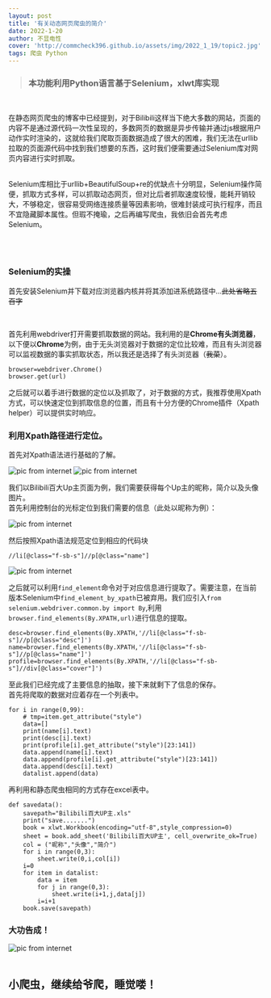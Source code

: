 ```yaml
---
layout: post
title: '有关动态网页爬虫的简介'
date: 2022-1-20
author: 不显电性
cover: 'http://commcheck396.github.io/assets/img/2022_1_19/topic2.jpg'
tags: 爬虫 Python
---
```



> ### 本功能利用Python语言基于Selenium，xlwt库实现

<br/>

在静态网页爬虫的博客中已经提到，对于Bilibili这样当下绝大多数的网站，页面的内容不是通过源代码一次性呈现的，多数网页的数据是异步传输并通过js根据用户动作实时渲染的，这就给我们爬取页面数据造成了很大的困难，我们无法在urllib拉取的页面源代码中找到我们想要的东西，这时我们便需要通过Selenium库对网页内容进行实时抓取。

<br/>
<!--可以看出，对于网页爬取此种方法仅需要利用Selenium一种库-->
Selenium库相比于urllib+BeautifulSoup+re的优缺点十分明显，Selenium操作简便，抓取方式多样，可以抓取动态网页，但对比后者抓取速度较慢，能耗开销较大，不够稳定，很容易受网络连接质量等因素影响，很难封装成可执行程序，而且不宜隐藏脚本属性。但瑕不掩瑜，之后再编写爬虫，我依旧会首先考虑Selenium。
<!--针对我coding过程中对这两种爬取方法的理解，-->

<br/><br/>
### Selenium的实操
首先安装Selenium并下载对应浏览器内核并将其添加进系统路径中...~~此处省略五百字~~

<br/>

首先利用webdriver打开需要抓取数据的网站。我利用的是**Chrome有头浏览器**，以下便以**Chrome**为例，由于无头浏览器对于数据的定位比较难，而且有头浏览器可以监视数据的事实抓取状态，所以我还是选择了有头浏览器（~~我菜~~）。
```
browser=webdriver.Chrome()
browser.get(url)
```
之后就可以着手进行数据的定位以及抓取了，对于数据的方式，我推荐使用Xpath方式，可以快速定位到抓取信息的位置，而且有十分方便的Chrome插件（Xpath helper）可以提供实时响应。
### 利用Xpath路径进行定位。  
首先对Xpath语法进行基础的了解。

![pic from internet](http://commcheck396.github.io/assets/img/2022_1_19/pic7.png)
![pic from internet](http://commcheck396.github.io/assets/img/2022_1_19/pic9.png)

我们以Bilibili百大Up主页面为例，我们需要获得每个Up主的昵称，简介以及头像图片。  
首先利用控制台的光标定位到我们需要的信息（此处以昵称为例）：

![pic from internet](http://commcheck396.github.io/assets/img/2022_1_19/pic6.png)

然后按照Xpath语法规范定位到相应的代码块<br/>

`//li[@class="f-sb-s"]//p[@class="name"]`

![pic from internet](http://commcheck396.github.io/assets/img/2022_1_19/pic5.png)

之后就可以利用`find_element`命令对于对应信息进行提取了。需要注意，在当前版本Selenium中`find_element_by_xpath`已被弃用。我们应引入`from selenium.webdriver.common.by import By`,利用`browser.find_elements(By.XPATH,url)`进行信息的提取。<br/>
```
desc=browser.find_elements(By.XPATH,'//li[@class="f-sb-s"]//p[@class="desc"]')
name=browser.find_elements(By.XPATH,'//li[@class="f-sb-s"]//p[@class="name"]')
profile=browser.find_elements(By.XPATH,'//li[@class="f-sb-s"]//div[@class="cover"]')
```
至此我们已经完成了主要信息的抽取，接下来就剩下了信息的保存。
<br/>
首先将爬取的数据对应着存在一个列表中。
```
for i in range(0,99):
    # tmp=item.get_attribute("style")
    data=[]
    print(name[i].text)
    print(desc[i].text)
    print(profile[i].get_attribute("style")[23:141])
    data.append(name[i].text)
    data.append(profile[i].get_attribute("style")[23:141])
    data.append(desc[i].text)
    datalist.append(data)
```

再利用和静态爬虫相同的方式存在excel表中。   
```
def savedata():
    savepath="Bilibili百大UP主.xls"
    print("save.......")
    book = xlwt.Workbook(encoding="utf-8",style_compression=0)
    sheet = book.add_sheet('Bilibili百大UP主', cell_overwrite_ok=True)
    col = ("昵称","头像","简介")
    for i in range(0,3):
        sheet.write(0,i,col[i])  
    i=0
    for item in datalist:
        data = item
        for j in range(0,3):
            sheet.write(i+1,j,data[j]) 
        i=i+1 
    book.save(savepath) 
```

### 大功告成！

![pic from internet](http://commcheck396.github.io/assets/img/2022_1_19/pic8.png)
<br/>
<br/>
## 小爬虫，继续给爷爬，睡觉喽！